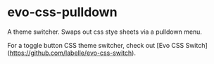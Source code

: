 # evo-css-pulldown
A theme switcher. Swaps out css stye sheets via a pulldown menu.

For a toggle button CSS theme switcher, check out [Evo CSS Switch] (https://github.com/labelle/evo-css-switch).
